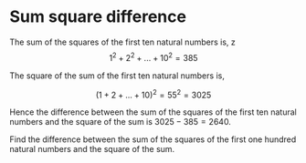 # Sum square difference

The sum of the squares of the first ten natural numbers is,
z
$$1^2 + 2^2 + ... + 10^2 = 385$$

The square of the sum of the first ten natural numbers is,

$$(1 + 2 + ... + 10)^2 = 55^2 = 3025$$

Hence the difference between the sum of the squares of the first ten natural numbers and the square of the sum is $3025 - 385 = 2640$.

Find the difference between the sum of the squares of the first one hundred natural numbers and the square of the sum.